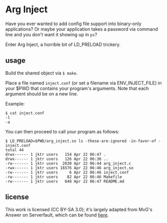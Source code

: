 # Arg Inject

Have you ever wanted to add config file support into
binary-only applications? Or maybe your application takes a password
via command line and you don't want it showing up in `ps`?

Enter Arg Inject, a horrible bit of LD_PRELOAD trickery.

## usage

Build the shared object via `$ make`.

Place a file named `inject.conf` (or set a filename via
ENV_INJECT_FILE) in your $PWD that contains your program's
arguments. Note that each argument should be on a new line.

Example:
```
$ cat inject.conf
-l
-a
```

You can then proceed to call your program as follows:

```
$ LD_PRELOAD=$PWD/arg_inject.so ls -these-are-ignored -in-favor-of -inject.conf
total 44
drwx------ 1 jktr users   154 Apr 22 06:47 .
drwx------ 1 jktr users   126 Apr 22 06:36 ..
-rw------- 1 jktr users  2030 Apr 22 06:44 arg_inject.c
-rwx------ 1 jktr users 16576 Apr 22 06:46 arg_inject.so
-rw------- 1 jktr users     6 Apr 22 06:46 inject.conf
-rw------- 1 jktr users    82 Apr 22 06:46 Makefile
-rw------- 1 jktr users   648 Apr 22 06:47 README.md
```

## license 

This work is licensed (CC BY-SA 3.0); it's largely adapted from MvG's
Answer on Serverfault, which can be found
[here](https://serverfault.com/questions/592744/how-to-hide-a-password-passed-as-command-line-argument/592941#592941).

